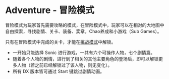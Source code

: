 # Adventure - 冒险模式

冒险模式为玩家首先需要攻略的模式，在冒险模式中，玩家可以在相对的大地图中自由探索，寻找剧情、关卡、装备、奖章，Chao养成和小游戏（Sub Games）。

只有在冒险模式中完成的关卡，才能在[挑战模式](/trial-tiao-zhan-mo-shi.md)中解锁。

* 一开始只能选择 Sonic 进行游戏，一共有六个可操作人物，七个剧情篇。
* 随着各个人物的剧情，进行到了相关的其他主要角色的登场后，即可以解锁更多人物（若之前已经解锁过了该人物，则无变化）。
* 所有 DX 版本皆可通过 Start 键跳过剧情动画。



